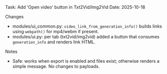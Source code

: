 Task: Add 'Open video' button in Txt2Vid/Img2Vid
Date: 2025-10-18

Changes
- modules/ui_common.py: `video_link_from_generation_info()` builds links using `webpath()` for mp4/webm if present.
- modules/ui.py: per tab (txt2vid/img2vid) added a button that consumes `generation_info` and renders link HTML.

Notes
- Safe: works when export is enabled and files exist; otherwise renders a simple message. No changes to payloads.

